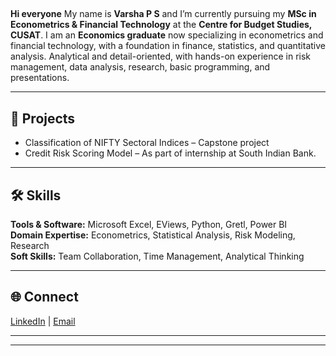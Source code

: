 ##   
**Hi everyone** My name is **Varsha P S** and I’m currently pursuing my **MSc in Econometrics & Financial Technology** at the **Centre for Budget Studies, CUSAT**.  I am an **Economics graduate** now specializing in econometrics and financial technology, with a foundation in finance, statistics, and quantitative analysis.  Analytical and detail-oriented, with hands-on experience in risk management, data analysis, research, basic programming, and presentations.    

---

## 📂 Projects  
- Classification of NIFTY Sectoral Indices – Capstone project   
- Credit Risk Scoring Model –  As part of internship at South Indian Bank.  

---

## 🛠 Skills  
**Tools & Software:** Microsoft Excel, EViews, Python, Gretl, Power BI  
**Domain Expertise:** Econometrics, Statistical Analysis, Risk Modeling, Research  
**Soft Skills:** Team Collaboration, Time Management, Analytical Thinking  

---

## 🌐 Connect  
[LinkedIn](https://linkedin.com/in/varsha-ps) | [Email](varshapsudevan07@gmail.com)

---

---
